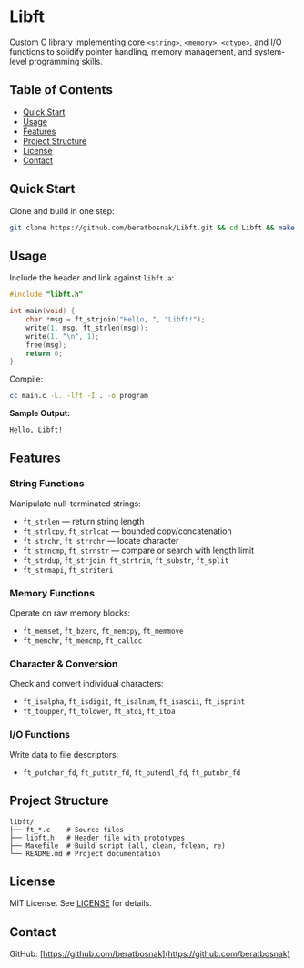 # Libft

Custom C library implementing core `<string>`, `<memory>`, `<ctype>`, and I/O functions to solidify pointer handling, memory management, and system-level programming skills.

## Table of Contents

* [Quick Start](#quick-start)
* [Usage](#usage)
* [Features](#features)
* [Project Structure](#project-structure)
* [License](#license)
* [Contact](#contact)

## Quick Start

Clone and build in one step:

```bash
git clone https://github.com/beratbosnak/Libft.git && cd Libft && make
```

## Usage

Include the header and link against `libft.a`:

```c
#include "libft.h"

int main(void) {
    char *msg = ft_strjoin("Hello, ", "Libft!");
    write(1, msg, ft_strlen(msg));
    write(1, "\n", 1);
    free(msg);
    return 0;
}
```

Compile:

```bash
cc main.c -L. -lft -I . -o program
```

**Sample Output:**

```
Hello, Libft!
```

## Features

### String Functions

Manipulate null-terminated strings:

* `ft_strlen` — return string length
* `ft_strlcpy`, `ft_strlcat` — bounded copy/concatenation
* `ft_strchr`, `ft_strrchr` — locate character
* `ft_strncmp`, `ft_strnstr` — compare or search with length limit
* `ft_strdup`, `ft_strjoin`, `ft_strtrim`, `ft_substr`, `ft_split`
* `ft_strmapi`, `ft_striteri`

### Memory Functions

Operate on raw memory blocks:

* `ft_memset`, `ft_bzero`, `ft_memcpy`, `ft_memmove`
* `ft_memchr`, `ft_memcmp`, `ft_calloc`

### Character & Conversion

Check and convert individual characters:

* `ft_isalpha`, `ft_isdigit`, `ft_isalnum`, `ft_isascii`, `ft_isprint`
* `ft_toupper`, `ft_tolower`, `ft_atoi`, `ft_itoa`

### I/O Functions

Write data to file descriptors:

* `ft_putchar_fd`, `ft_putstr_fd`, `ft_putendl_fd`, `ft_putnbr_fd`

## Project Structure

```
libft/
├── ft_*.c    # Source files
├── libft.h   # Header file with prototypes
├── Makefile  # Build script (all, clean, fclean, re)
└── README.md # Project documentation
```

## License

MIT License. See [LICENSE](LICENSE) for details.

## Contact

GitHub: [https://github.com/beratbosnak](https://github.com/beratbosnak)
